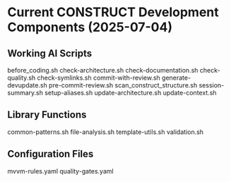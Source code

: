 # Current CONSTRUCT Development Components (2025-07-04)

## Working AI Scripts
before_coding.sh
check-architecture.sh
check-documentation.sh
check-quality.sh
check-symlinks.sh
commit-with-review.sh
generate-devupdate.sh
pre-commit-review.sh
scan_construct_structure.sh
session-summary.sh
setup-aliases.sh
update-architecture.sh
update-context.sh

## Library Functions
common-patterns.sh
file-analysis.sh
template-utils.sh
validation.sh

## Configuration Files
mvvm-rules.yaml
quality-gates.yaml
